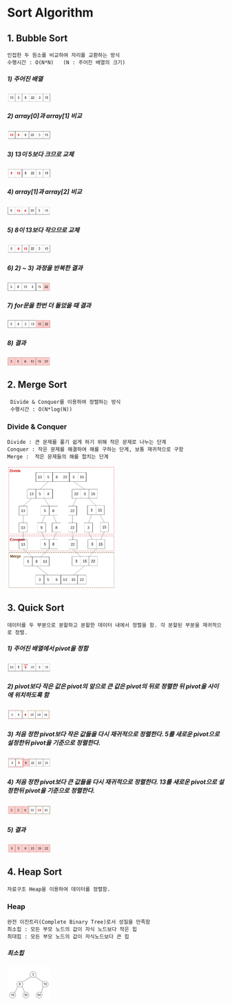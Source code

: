 # Sort Algorithm

## 1. Bubble Sort 
    인접한 두 원소를 비교하여 자리를 교환하는 방식
    수행시간 : O(N*N)   (N : 주어진 배열의 크기)

##### 1) 주어진 배열
<img src = "./img/b_1.png" width="20%">

##### 2) array[0]과 array[1] 비교

<img src = "./img/b_2.png" width="20%">

##### 3) 13이 5보다 크므로 교체
<img src = "./img/b_3.png" width="20%">

##### 4) array[1]과 array[2] 비교
<img src = "./img/b_4.png" width="20%">

##### 5) 8이 13보다 작으므로 교체
<img src = "./img/b_5.png" width="20%">

##### 6) 2) ~ 3) 과정을 반복한 결과
<img src = "./img/b_6.png" width="20%">

##### 7) for문을 한번 더 돌았을 때 결과
<img src = "./img/b_7.png" width="20%">

##### 8) 결과
<img src = "./img/b_8.png" width="20%">

## 2. Merge Sort
     Divide & Conquer를 이용하여 정렬하는 방식
     수행시간 : O(N*log(N))
     
### Divide & Conquer
    Divide : 큰 문제를 풀기 쉽게 하기 위해 작은 문제로 나누는 단계
    Conquer : 작은 문제를 해결하여 해를 구하는 단계, 보통 재귀적으로 구함
    Merge :  작은 문제들의 해를 합치는 단계 
    
<img src = "./img/d_c.png" width="50%">

## 3. Quick Sort
    데이터를 두 부분으로 분할하고 분할한 데이터 내에서 정렬을 함. 각 분할된 부분을 재귀적으로 정렬.

##### 1) 주어진 배열에서 pivot을 정함
<img src = "./img/q_1.png" width="20%">

##### 2) pivot보다 작은 값은 pivot의 앞으로 큰 값은 pivot의 뒤로 정렬한 뒤 pivot을 사이에 위치하도록 함 

<img src = "./img/q_2.png" width="20%">

##### 3) 처음 정한 pivot보다 작은 값들을 다시 재귀적으로 정렬한다. 5를 새로운 pivot으로 설정한뒤 pivot을 기준으로 정렬한다.
<img src = "./img/q_3.png" width="20%">

##### 4) 처음 정한 pivot보다 큰 값들을 다시 재귀적으로 정렬한다. 13를 새로운 pivot으로 설정한뒤 pivot을 기준으로 정렬한다.
<img src = "./img/q_4.png" width="20%">

##### 5) 결과
<img src = "./img/q_5.png" width="20%">

## 4. Heap Sort
    자료구조 Heap을 이용하여 데이터를 정렬함.

### Heap
    완전 이진트리(Complete Binary Tree)로서 성질을 만족함
    최소힙 : 모든 부모 노드의 값이 자식 노드보다 작은 힙
    최대힙 : 모든 부모 노드의 값이 자식노드보다 큰 힙
    
##### 최소힙
<img src = "./img/minHeap.png" width="20%">
